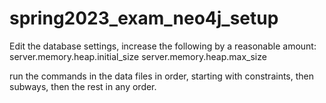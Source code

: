 # spring2023_exam_neo4j_setup

Edit the database settings, increase the following by a reasonable amount:<br>
server.memory.heap.initial_size
server.memory.heap.max_size

run the commands in the data files in order, starting with constraints, then subways, then the rest in any order.
